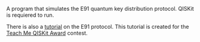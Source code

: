 A program that simulates the E91 quantum key distribution protocol.
QISKit is requiered to run.

There is also a [tutorial](https://github.com/kardashin/QKDprotocols/tree/master/E91_quantum_key_distribution_protocol) on the E91 protocol.
This tutorial is created for the [Teach Me QISKit Award](https://qx-awards.mybluemix.net/) contest.
